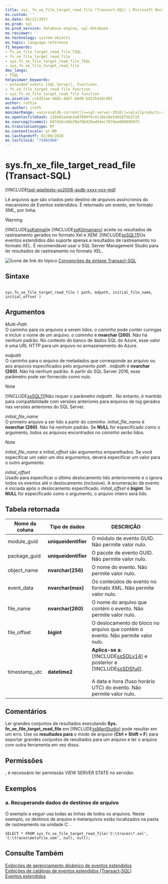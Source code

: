 ```yaml
---
title: sys. fn_xe_file_target_read_file (Transact-SQL) | Microsoft Docs
ms.custom: ''
ms.date: 06/22/2017
ms.prod: sql
ms.prod_service: database-engine, sql-database
ms.reviewer: ''
ms.technology: system-objects
ms.topic: language-reference
f1_keywords:
- fn_xe_file_target_read_file_TSQL
- fn_xe_file_target_read_file
- sys.fn_xe_file_target_read_file_TSQL
- sys.fn_xe_file_target_read_file
dev_langs:
- TSQL
helpviewer_keywords:
- extended events [SQL Server], functions
- fn_xe_file_target_read_file function
- sys.fn_xe_file_target_read_file function
ms.assetid: cc0351ae-4882-4b67-b0d8-bd235d20c901
author: rothja
ms.author: jroth
monikerRange: =azuresqldb-current||>=sql-server-2016||=sqlallproducts-allversions||>=sql-server-linux-2017||=azuresqldb-mi-current
ms.openlocfilehash: 126b05adab3a07099f6c9110e18e54910f5b2f25
ms.sourcegitcommit: b87d36c46b39af8b929ad94ec707dee8800950f5
ms.translationtype: MT
ms.contentlocale: pt-BR
ms.lasthandoff: 02/08/2020
ms.locfileid: "73982988"
---
```

# <a name="sysfn_xe_file_target_read_file-transact-sql"></a>sys.fn_xe_file_target_read_file (Transact-SQL)
[!INCLUDE[tsql-appliesto-ss2008-asdb-xxxx-xxx-md](../../includes/tsql-appliesto-ss2008-asdb-xxxx-xxx-md.md)]

  Lê arquivos que são criados pelo destino de arquivos assíncronos do mecanismo de Eventos estendidos. É retornado um evento, em formato XML, por linha.  
  
> [!WARNING]  
>  [!INCLUDE[ssKatmai](../../includes/sskatmai-md.md)]e [!INCLUDE[ssKilimanjaro](../../includes/sskilimanjaro-md.md)] aceite os resultados de rastreamento gerados no formato Xel e XEM. [!INCLUDE[ssSQL11](../../includes/sssql11-md.md)]Os eventos estendidos dão suporte apenas a resultados de rastreamento no formato XEL. É recomendável usar o SQL Server Management Studio para ler resultados de rastreamento no formato XEL.    
  
 ![Ícone de link do tópico](../../database-engine/configure-windows/media/topic-link.gif "Ícone de link do tópico") [Convenções da sintaxe Transact-SQL](../../t-sql/language-elements/transact-sql-syntax-conventions-transact-sql.md)  
  
## <a name="syntax"></a>Sintaxe  
  
```  
  
sys.fn_xe_file_target_read_file ( path, mdpath, initial_file_name, initial_offset )  
```  
  
## <a name="arguments"></a>Argumentos  
 *Multi-Path*  
 O caminho para os arquivos a serem lidos. o *caminho* pode conter curingas e incluir o nome de um arquivo. o *caminho* é **nvarchar (260)**. Não há nenhum padrão. No contexto do banco de dados SQL do Azure, esse valor é uma URL HTTP para um arquivo no armazenamento do Azure.
  
 *mdpath*  
 O caminho para o arquivo de metadados que corresponde ao arquivo ou aos arquivos especificados pelo argumento *path* . *mdpath* é **nvarchar (260)**. Não há nenhum padrão. A partir do SQL Server 2016, esse parâmetro pode ser fornecido como nulo.
  
> [!NOTE]  
>  [!INCLUDE[ssSQL11](../../includes/sssql11-md.md)]Não requer o parâmetro *mdpath* . No entanto, é mantido para compatibilidade com versões anteriores para arquivos de log gerados nas versões anteriores do SQL Server.  
  
 *initial_file_name*  
 O primeiro arquivo a ser lido a partir do *caminho*. *initial_file_name* é **nvarchar (260)**. Não há nenhum padrão. Se **NULL** for especificado como o argumento, todos os arquivos encontrados no *caminho* serão lidos.  
  
> [!NOTE]  
>  *initial_file_name* e *initial_offset* são argumentos emparelhados. Se você especificar um valor um dos argumentos, deverá especificar um valor para o outro argumento.  
  
 *initial_offset*  
 Usado para especificar o último deslocamento lido anteriormente e o ignora todos os eventos até o deslocamento (inclusive). A enumeração de evento é iniciada após o deslocamento especificado. *initial_offset* é **bigint**. Se **NULL** for especificado como o argumento, o arquivo inteiro será lido.  
  
## <a name="table-returned"></a>Tabela retornada  
  
|Nome da coluna|Tipo de dados|DESCRIÇÃO|  
|-----------------|---------------|-----------------|  
|module_guid|**uniqueidentifier**|O módulo de evento GUID. Não permite valor nulo.|  
|package_guid|**uniqueidentifier**|O pacote de evento GUID. Não permite valor nulo.|  
|object_name|**nvarchar(256)**|O nome do evento. Não permite valor nulo.|  
|event_data|**nvarchar(max)**|Os conteúdos de evento no formato XML. Não permite valor nulo.|  
|file_name|**nvarchar(260)**|O nome do arquivo que contém o evento. Não permite valor nulo.|  
|file_offset|**bigint**|O deslocamento do bloco no arquivo que contém o evento. Não permite valor nulo.|  
|timestamp_utc|**datetime2**|**Aplica-se a**: [!INCLUDE[ssSQLv14](../../includes/sssqlv14-md.md)] e posterior e [!INCLUDE[ssSDSfull](../../includes/sssdsfull-md.md)].<br /><br />A data e hora (fuso horário UTC) do evento. Não permite valor nulo.|  

  
## <a name="remarks"></a>Comentários  
 Ler grandes conjuntos de resultados executando **Sys. fn_xe_file_target_read_file** em [!INCLUDE[ssManStudio](../../includes/ssmanstudio-md.md)] pode resultar em um erro. Use os **resultados para** o modo de arquivo (**Ctrl + Shift + F**) para exportar grandes conjuntos de resultados para um arquivo e ler o arquivo com outra ferramenta em vez disso.  
  
## <a name="permissions"></a>Permissões  
 , é necessário ter permissão VIEW SERVER STATE no servidor.  
  
## <a name="examples"></a>Exemplos  
  
### <a name="a-retrieving-data-from-file-targets"></a>a. Recuperando dados de destinos de arquivo  
 O exemplo a seguir usa todas as linhas de todos os arquivos. Neste exemplo, os destinos de arquivo e metarquivos estão localizados na pasta de rastreamento na unidade C: \.  
  
```  
SELECT * FROM sys.fn_xe_file_target_read_file('C:\traces\*.xel', 'C:\traces\metafile.xem', null, null);  
```  
  
## <a name="see-also"></a>Consulte Também  
 [Exibições de gerenciamento dinâmico de eventos estendidos](../../relational-databases/system-dynamic-management-views/extended-events-dynamic-management-views.md)   
 [Exibições de catálogo de eventos estendidos &#40;Transact-SQL&#41;](../../relational-databases/system-catalog-views/extended-events-catalog-views-transact-sql.md)   
 [Eventos estendidos](../../relational-databases/extended-events/extended-events.md)  
  
  
